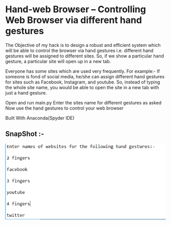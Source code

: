 # Hand-web Browser – Controlling Web Browser via different hand gestures

The Objective of my hack is to design a robust and efficient system which will be able to control the browser via hand gestures i.e. different hand gestures will be assigned to different sites. So, if we show a particular hand gesture, a particular site will open up in a new tab.

Everyone has some sites which are used very frequently. For example:- If someone is fond of social media, he/she can assign different hand gestures for sites such as Facebook, Instagram, and youtube. So, instead of typing the whole site name, you would be able to open the site in a new tab with just a hand gesture.
 

Open and run main.py
Enter the sites name for different gestures as asked
Now use the hand gestures to control your web browser

Built With
Anaconda(Spyder IDE)


## SnapShot :-

<img src="Images/capture-1.png">
